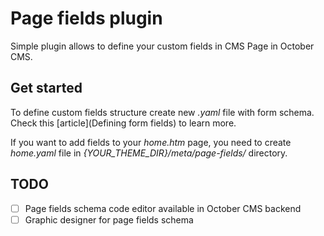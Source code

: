 # Page fields plugin
Simple plugin allows to define your custom fields in CMS Page in October CMS.

## Get started
To define custom fields structure create new *.yaml* file with form schema. Check this [article](Defining form fields) to learn more.

If you want to add fields to your *home.htm* page, you need to create *home.yaml* file in *{YOUR_THEME_DIR}/meta/page-fields/* directory.

## TODO
- [ ] Page fields schema code editor available in October CMS backend
- [ ] Graphic designer for page fields schema